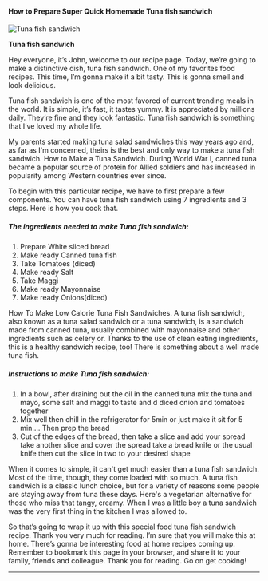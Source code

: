             

#### How to Prepare Super Quick Homemade Tuna fish sandwich

![Tuna fish sandwich](https://img-global.cpcdn.com/recipes/397945d9e59e2933/751x532cq70/tuna-fish-sandwich-recipe-main-photo.jpg)

**Tuna fish sandwich**

Hey everyone, it’s John, welcome to our recipe page. Today, we’re going to make a distinctive dish, tuna fish sandwich. One of my favorites food recipes. This time, I’m gonna make it a bit tasty. This is gonna smell and look delicious.

Tuna fish sandwich is one of the most favored of current trending meals in the world. It is simple, it’s fast, it tastes yummy. It is appreciated by millions daily. They’re fine and they look fantastic. Tuna fish sandwich is something that I’ve loved my whole life.

My parents started making tuna salad sandwiches this way years ago and, as far as I'm concerned, theirs is the best and only way to make a tuna fish sandwich. How to Make a Tuna Sandwich. During World War I, canned tuna became a popular source of protein for Allied soldiers and has increased in popularity among Western countries ever since.

To begin with this particular recipe, we have to first prepare a few components. You can have tuna fish sandwich using 7 ingredients and 3 steps. Here is how you cook that.

##### The ingredients needed to make Tuna fish sandwich:

1.  Prepare White sliced bread
2.  Make ready Canned tuna fish
3.  Take Tomatoes (diced)
4.  Make ready Salt
5.  Take Maggi
6.  Make ready Mayonnaise
7.  Make ready Onions(diced)

How To Make Low Calorie Tuna Fish Sandwiches. A tuna fish sandwich, also known as a tuna salad sandwich or a tuna sandwich, is a sandwich made from canned tuna, usually combined with mayonnaise and other ingredients such as celery or. Thanks to the use of clean eating ingredients, this is a healthy sandwich recipe, too! There is something about a well made tuna fish.

##### Instructions to make Tuna fish sandwich:

1.  In a bowl, after draining out the oil in the canned tuna mix the tuna and mayo, some salt and maggi to taste and d diced onion and tomatoes together
2.  Mix well then chill in the refrigerator for 5min or just make it sit for 5 min…. Then prep the bread
3.  Cut of the edges of the bread, then take a slice and add your spread take another slice and cover the spread take a bread knife or the usual knife then cut the slice in two to your desired shape

When it comes to simple, it can't get much easier than a tuna fish sandwich. Most of the time, though, they come loaded with so much. A tuna fish sandwich is a classic lunch choice, but for a variety of reasons some people are staying away from tuna these days. Here's a vegetarian alternative for those who miss that tangy, creamy. When I was a little boy a tuna sandwich was the very first thing in the kitchen I was allowed to.

So that’s going to wrap it up with this special food tuna fish sandwich recipe. Thank you very much for reading. I’m sure that you will make this at home. There’s gonna be interesting food at home recipes coming up. Remember to bookmark this page in your browser, and share it to your family, friends and colleague. Thank you for reading. Go on get cooking!

* * *